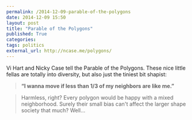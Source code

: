 ```yaml
---
permalink: /2014-12-09-parable-of-the-polygons
date: 2014-12-09 15:50
layout: post
title: "Parable of the Polygons"
published: True
categories: 
tags: politics
external_url: http://ncase.me/polygons/
---
```


Vi Hart and Nicky Case tell the Parable of the Polygons. These nice little fellas are totally into diversity, but also just the tiniest bit shapist:

>**“I wanna move if less than 1/3 of my neighbors are like me.”**

>Harmless, right? Every polygon would be happy with a mixed neighborhood. Surely their small bias can't affect the larger shape society that much? Well...

